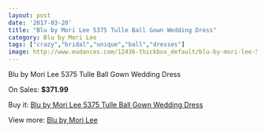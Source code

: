```yaml
---
layout: post
date: '2017-03-20'
title: "Blu by Mori Lee 5375 Tulle Ball Gown Wedding Dress"
category: Blu by Mori Lee
tags: ["crazy","bridal","unique","ball","dresses"]
image: http://www.eudances.com/12436-thickbox_default/blu-by-mori-lee-5375-tulle-ball-gown-wedding-dress.jpg
---
```

Blu by Mori Lee 5375 Tulle Ball Gown Wedding Dress

On Sales: **$371.99**
<a href="https://www.eudances.com/en/blu-by-mori-lee/3848-blu-by-mori-lee-5375-tulle-ball-gown-wedding-dress.html"><amp-img layout="responsive" width="600" height="600" src="//www.eudances.com/12436-thickbox_default/blu-by-mori-lee-5375-tulle-ball-gown-wedding-dress.jpg" alt="Blu by Mori Lee 5375 Tulle Ball Gown Wedding Dress 0" /></a>
<a href="https://www.eudances.com/en/blu-by-mori-lee/3848-blu-by-mori-lee-5375-tulle-ball-gown-wedding-dress.html"><amp-img layout="responsive" width="600" height="600" src="//www.eudances.com/12441-thickbox_default/blu-by-mori-lee-5375-tulle-ball-gown-wedding-dress.jpg" alt="Blu by Mori Lee 5375 Tulle Ball Gown Wedding Dress 1" /></a>
<a href="https://www.eudances.com/en/blu-by-mori-lee/3848-blu-by-mori-lee-5375-tulle-ball-gown-wedding-dress.html"><amp-img layout="responsive" width="600" height="600" src="//www.eudances.com/12440-thickbox_default/blu-by-mori-lee-5375-tulle-ball-gown-wedding-dress.jpg" alt="Blu by Mori Lee 5375 Tulle Ball Gown Wedding Dress 2" /></a>
<a href="https://www.eudances.com/en/blu-by-mori-lee/3848-blu-by-mori-lee-5375-tulle-ball-gown-wedding-dress.html"><amp-img layout="responsive" width="600" height="600" src="//www.eudances.com/12439-thickbox_default/blu-by-mori-lee-5375-tulle-ball-gown-wedding-dress.jpg" alt="Blu by Mori Lee 5375 Tulle Ball Gown Wedding Dress 3" /></a>
<a href="https://www.eudances.com/en/blu-by-mori-lee/3848-blu-by-mori-lee-5375-tulle-ball-gown-wedding-dress.html"><amp-img layout="responsive" width="600" height="600" src="//www.eudances.com/12438-thickbox_default/blu-by-mori-lee-5375-tulle-ball-gown-wedding-dress.jpg" alt="Blu by Mori Lee 5375 Tulle Ball Gown Wedding Dress 4" /></a>
<a href="https://www.eudances.com/en/blu-by-mori-lee/3848-blu-by-mori-lee-5375-tulle-ball-gown-wedding-dress.html"><amp-img layout="responsive" width="600" height="600" src="//www.eudances.com/12437-thickbox_default/blu-by-mori-lee-5375-tulle-ball-gown-wedding-dress.jpg" alt="Blu by Mori Lee 5375 Tulle Ball Gown Wedding Dress 5" /></a>

Buy it: [Blu by Mori Lee 5375 Tulle Ball Gown Wedding Dress](https://www.eudances.com/en/blu-by-mori-lee/3848-blu-by-mori-lee-5375-tulle-ball-gown-wedding-dress.html "Blu by Mori Lee 5375 Tulle Ball Gown Wedding Dress")

View more: [Blu by Mori Lee](https://www.eudances.com/en/39-blu-by-mori-lee "Blu by Mori Lee")